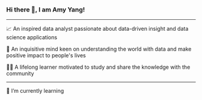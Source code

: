 ### Hi there 👋, I am Amy Yang! 
---
📈 An inspired data analyst passionate about data-driven insight and data science applications

🧠 An inquisitive mind keen on understanding the world with data and make positive impact to people's lives

👩‍🎓 A lifelong learner motivated to study and share the knowledge with the community

---
<!--
**amy-panda/amy-panda** is a ✨ _special_ ✨ repository because its `README.md` (this file) appears on your GitHub profile.

Here are some ideas to get you started:

- 🔭 I’m currently working on ...
- 🌱 I’m currently learning ...
- 👯 I’m looking to collaborate on ...
- 🤔 I’m looking for help with ...
- 💬 Ask me about ...
- 📫 How to reach me: ...
- 😄 Pronouns: ...
- ⚡ Fun fact: ...
-->🌱 I’m currently learning
